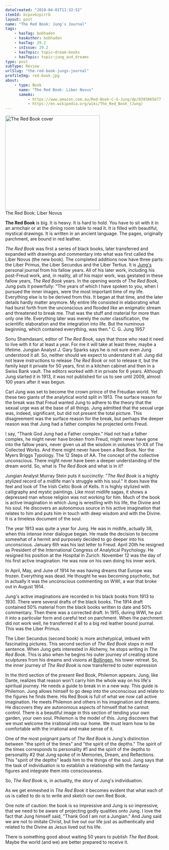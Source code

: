 ```yaml
---
dateCreated: "2010-04-01T11:32:52"
itemId: bcpov6zpitrb
layout: post
name: "The Red Book: Jung's Journal"
tags:
    - hasTag: bobhaden
    - hasAuthor: bobhaden
    - hasTag: 29.2
    - inIssue: 29.2
    - hasTopic: topic~dream-books
    - hasTopic: topic~jung_and_dreams
type: post
subType: Review
urlSlug: "the-red-book-jungs-journal"
profileImg: red-book.jpg
about:
    - type: Book
      name: "The Red Book: Liber Novus"
      sameAs:
          - https://www.amazon.com.au/Red-Book-C-G-Jung/dp/0393065677
          - https://en.wikipedia.org/wiki/The_Red_Book_(Jung)
---
```


<a href="https://www.amazon.com.au/Red-Book-C-G-Jung/dp/0393065677">
<img src="../images/red-book.jpg" width="300px" height="auto" alt="The Red Book cover"/></a><!--nopreview--><div class="caption">The Red Book: Liber Novus</div><!--/nopreview-->

**The Red Book** is big. It is heavy. It is hard to hold. You have to sit with it in an armchair or at the dining room table to read it. It is filled with beautiful, mystical drawings. It is written in an ancient language. The pages, originally parchment, are bound in red leather.

_The Red Book_ was first a series of black books, later transferred and expanded with drawings and commentary into what was first called the Liber Novus (the new book). The completed additions now have three parts: the Liber Primus, the Liber Secundus and the Liber Tertius. It is [Jung's](../topic~jung_and_dreams) personal journal from his fallow years. All of his later work, including his post-Freud work, and, in reality, all of his major work, was gestated in these fallow years, _The Red Book_ years. In the opening words of _The Red Book_, Jung puts it powerfully: "The years of which I have spoken to you, when I pursued the inner images, were the most important time of my life. Everything else is to be derived from this. It began at that time, and the later details hardly matter anymore. My entire life consisted in elaborating what had burst forth from the unconscious and flooded like an enigmatic stream and threatened to break me. That was the stuff and material for more than only one life. Everything later was merely the outer classification, the scientific elaboration and the integration into life. But the numinous beginning, which contained everything, was then." C. G. Jung 1957

Sonu Shamdasani, editor of _The Red Book_, says that those who read it need to live with it for at least a year. For me it will take at least three, maybe a lifetime. Jungian Analyst J. Gary Sparks says he is not sure even Jung understood it all. So, neither should we expect to understand it all. Jung did not leave instructions to release _The Red Book_ or not to release it, but the family kept it private for 50 years, first in a kitchen cabinet and then in a Swiss Bank vault. The editors worked with it in private for 6 years. Although Jung started it in 1913, it was not published for us to see until 2009, almost 100 years after it was begun.

Carl Jung was set to become the crown prince of the Freudian world. Yet these two giants of the analytical world split in 1913. The surface reason for the break was that Freud wanted Jung to adhere to the theory that the sexual urge was at the base of all things. Jung admitted that the sexual urge was, indeed, significant, but did not present the total picture. This disagreement was the surface reason for the break, but perhaps the deeper reason was that Jung had a father complex he projected onto Freud.

I say, "Thank God Jung had a Father complex." Had not had a father complex, he might never have broken from Freud, might never have gone into the fallow years, never given us all the wisdom in volumes VI-XX of The Collected Works. And there might never have been a Red Book. Nor the Myers Briggs Typology. The 12 Steps of AA. The concept of the collective unconscious. There might never have been a deeper understanding of the dream world. So, what is _The Red Book_ and what is in it?

Jungian Analyst Murray Stein puts it succinctly: "_The Red Book_ is a highly stylized record of a midlife man's struggle with his soul." It does have the feel and look of The Irish Celtic Book of Kells. It is highly stylized with calligraphy and mystic paintings. Like most midlife sagas, it shows a depressed man whose religion was not working for him. Much of the book is active imagination in which Jung is wrestling with his life, the Divine and his soul. He discovers an autonomous source in his active imagination that relates to him and puts him in touch with deep wisdom and with the Divine. It is a timeless document of the soul.

The year 1913 was quite a year for Jung. He was in midlife, actually 38, when this intense inner dialogue began. He made the decision to become somewhat of a hermit and purposely decided to go deeper into his unconscious. January 6th was his last letter to Freud. April 20th he resigned as President of the International Congress of Analytical Psychology. He resigned his position at the Hospital in Zurich. November 12 was the day of his first active imagination. He was now on his own doing his inner work.

In April, May, and June of 1914 he was having dreams that Europe was frozen. Everything was dead. He thought he was becoming psychotic, but in actually it was the unconscious commenting on WWI, a war that broke out in August 1914.

Jung's active imaginations are recorded in his black books from 1913 to 1930. There were several drafts of the black books. The 1914 draft contained 50% material from the black books written to date and 50% commentary. Then there was a corrected draft. In 1915, during WWI, he put it into a particular form and careful text on parchment. When the parchment did not work well, he transferred it all to a big red leather bound journal. This was the Liber Primus.

The Liber Secundus (second book) is more archetypical, imbued with fascinating pictures. This second section of _The Red Book_ stops in mid sentence. When Jung gets interested in Alchemy, he stops writing in _The Red Book_. This is also when he begins his outer journey of creating stone sculptures from his dreams and visions at [Bollingen](https://en.wikipedia.org/wiki/Bollingen_Tower), his tower retreat. So, the inner journey of _The Red Book_ is now transferred to outer expression

In the third section of the present Red Book, Philemon appears. Jung, like Dante, realizes that reason won't carry him the whole way on his life's spiritual journey. He needs a guide to break in in a new way. This guide is Philemon. Jung allows himself to go deep into the unconscious and relate to the figures he finds there. His Red Book is full of what we now call active imagination. He meets Philemon and others in his imagination and dreams. He discovers they are autonomous aspects of himself that he cannot control. There is a beautiful image in this section of tending your own garden, your own soul. Philemon is the model of this. Jung discovers that we must welcome the irrational into our home. We must learn how to be comfortable with the irrational and make sense of it.

One of the most poignant parts of _The Red Book_ is Jung's distinction between "the spirit of the times" and "the spirit of the depths." The spirit of the times corresponds to personality \#1 and the spirit of the depths to personality \#2 that Jung spoke of in Memories, Dream, and Reflections. This "spirit of the depths" leads him to the things of the soul. Jung says that the task of individuation is to establish a relationship with the fantasy figures and integrate them into consciousness.

So, _The Red Book_ is, in actuality, the story of Jung's individuation.

As we get enmeshed in _The Red Book_ it becomes evident that what each of us is called to do is to write and sketch our own Red Book.

One note of caution: the book is so impressive and Jung is so impressive, that we need to be aware of projecting godly qualities onto Jung. I love the fact that Jung himself said, "Thank God I am not a Jungian." And Jung said we are not to imitate Christ, but live out our life just as authentically and related to the Divine as Jesus lived out his life.

There is something good about waiting 50 years to publish _The Red Book_. Maybe the world (and we) are better prepared to receive it.
